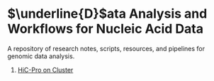 # $\underline{D}$ata Analysis and Workflows for Nucleic Acid Data
A repository of research notes, scripts, resources, and pipelines for genomic data analysis.

1. [HiC-Pro on Cluster](HiC-Pro%20on%20SLURM/README.md)
